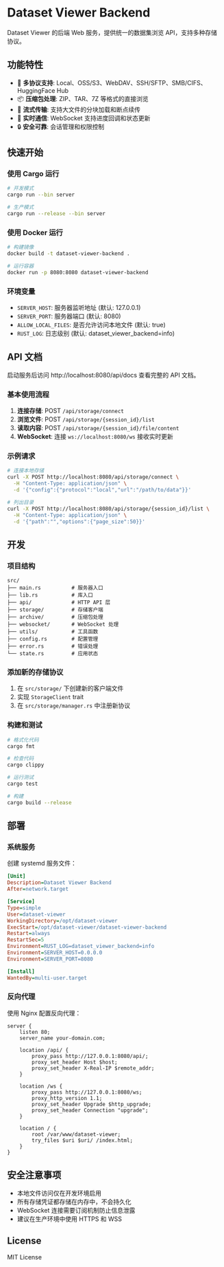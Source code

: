 # Dataset Viewer Backend

Dataset Viewer 的后端 Web 服务，提供统一的数据集浏览 API，支持多种存储协议。

## 功能特性

- 🔗 **多协议支持**: Local、OSS/S3、WebDAV、SSH/SFTP、SMB/CIFS、HuggingFace Hub
- 📦 **压缩包处理**: ZIP、TAR、7Z 等格式的直接浏览
- 🚀 **流式传输**: 支持大文件的分块加载和断点续传
- 📡 **实时通信**: WebSocket 支持进度回调和状态更新
- 🔒 **安全可靠**: 会话管理和权限控制

## 快速开始

### 使用 Cargo 运行

```bash
# 开发模式
cargo run --bin server

# 生产模式
cargo run --release --bin server
```

### 使用 Docker 运行

```bash
# 构建镜像
docker build -t dataset-viewer-backend .

# 运行容器
docker run -p 8080:8080 dataset-viewer-backend
```

### 环境变量

- `SERVER_HOST`: 服务器监听地址 (默认: 127.0.0.1)
- `SERVER_PORT`: 服务器端口 (默认: 8080)
- `ALLOW_LOCAL_FILES`: 是否允许访问本地文件 (默认: true)
- `RUST_LOG`: 日志级别 (默认: dataset_viewer_backend=info)

## API 文档

启动服务后访问 http://localhost:8080/api/docs 查看完整的 API 文档。

### 基本使用流程

1. **连接存储**: POST `/api/storage/connect`
2. **浏览文件**: POST `/api/storage/{session_id}/list`
3. **读取内容**: POST `/api/storage/{session_id}/file/content`
4. **WebSocket**: 连接 `ws://localhost:8080/ws` 接收实时更新

### 示例请求

```bash
# 连接本地存储
curl -X POST http://localhost:8080/api/storage/connect \
  -H "Content-Type: application/json" \
  -d '{"config":{"protocol":"local","url":"/path/to/data"}}'

# 列出目录
curl -X POST http://localhost:8080/api/storage/{session_id}/list \
  -H "Content-Type: application/json" \
  -d '{"path":"","options":{"page_size":50}}'
```

## 开发

### 项目结构

```
src/
├── main.rs          # 服务器入口
├── lib.rs           # 库入口
├── api/             # HTTP API 层
├── storage/         # 存储客户端
├── archive/         # 压缩包处理
├── websocket/       # WebSocket 处理
├── utils/           # 工具函数
├── config.rs        # 配置管理
├── error.rs         # 错误处理
└── state.rs         # 应用状态
```

### 添加新的存储协议

1. 在 `src/storage/` 下创建新的客户端文件
2. 实现 `StorageClient` trait
3. 在 `src/storage/manager.rs` 中注册新协议

### 构建和测试

```bash
# 格式化代码
cargo fmt

# 检查代码
cargo clippy

# 运行测试
cargo test

# 构建
cargo build --release
```

## 部署

### 系统服务

创建 systemd 服务文件：

```ini
[Unit]
Description=Dataset Viewer Backend
After=network.target

[Service]
Type=simple
User=dataset-viewer
WorkingDirectory=/opt/dataset-viewer
ExecStart=/opt/dataset-viewer/dataset-viewer-backend
Restart=always
RestartSec=5
Environment=RUST_LOG=dataset_viewer_backend=info
Environment=SERVER_HOST=0.0.0.0
Environment=SERVER_PORT=8080

[Install]
WantedBy=multi-user.target
```

### 反向代理

使用 Nginx 配置反向代理：

```nginx
server {
    listen 80;
    server_name your-domain.com;

    location /api/ {
        proxy_pass http://127.0.0.1:8080/api/;
        proxy_set_header Host $host;
        proxy_set_header X-Real-IP $remote_addr;
    }

    location /ws {
        proxy_pass http://127.0.0.1:8080/ws;
        proxy_http_version 1.1;
        proxy_set_header Upgrade $http_upgrade;
        proxy_set_header Connection "upgrade";
    }

    location / {
        root /var/www/dataset-viewer;
        try_files $uri $uri/ /index.html;
    }
}
```

## 安全注意事项

- 本地文件访问仅在开发环境启用
- 所有存储凭证都存储在内存中，不会持久化
- WebSocket 连接需要订阅机制防止信息泄露
- 建议在生产环境中使用 HTTPS 和 WSS

## License

MIT License